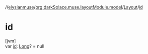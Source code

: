 //[elysianmuse](../../../index.md)/[org.darkSolace.muse.layoutModule.model](../index.md)/[Layout](index.md)/[id](id.md)

# id

[jvm]\
var [id](id.md): [Long](https://kotlinlang.org/api/latest/jvm/stdlib/kotlin/-long/index.html)? = null

